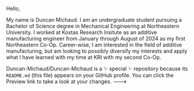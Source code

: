 Hello, 

My name is Duncan Michaud. I am an undergraduate student pursuing a Bachelor of Science degree in Mechanical Engineering at Northeastern University. 
I worked at Kostas Research Insitute as an additive manufacturing engineer from January through August of 2024 as my first Northeastern Co-Op. 
Career-wise, I am interested in the field of additive manufacturing, but am looking to possibly diversify my interests and apply what I have learned 
with my time at KRI with my second Co-Op. 

Duncan-Michaud/Duncan-Michaud is a ✨ special ✨ repository because its `README.md` (this file) appears on your GitHub profile.
You can click the Preview link to take a look at your changes.
--->
